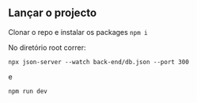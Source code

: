 ## Lançar o projecto
Clonar o repo e instalar os packages ``npm i``

No diretório root correr:

```npx json-server --watch back-end/db.json --port 300```

e

```npm run dev```
